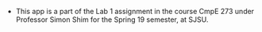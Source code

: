 - This app is a part of the Lab 1 assignment in the course CmpE 273 under Professor Simon Shim for the Spring 19 semester, at SJSU.
